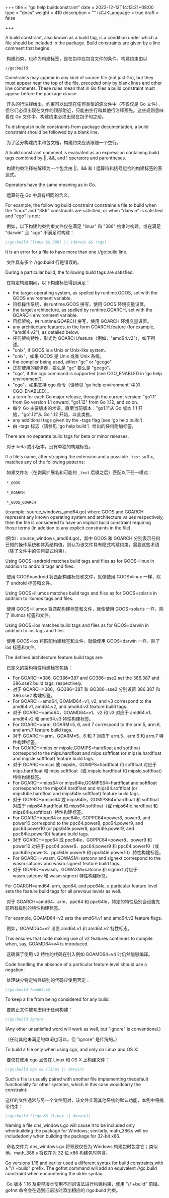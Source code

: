 +++
title = "go help buildconstraint"
date = 2023-12-12T14:13:21+08:00
type = "docs"
weight = 410
description = ""
isCJKLanguage = true
draft = false

+++

A build constraint, also known as a build tag, is a condition under which a file should be included in the package. Build constraints are given by a line comment that begins

​	构建约束，也称为构建标签，是在包中应包含文件的条件。构建约束由以

    //go:build

Constraints may appear in any kind of source file (not just Go), but they must appear near the top of the file, preceded only by blank lines and other line comments. These rules mean that in Go files a build constraint must appear before the package clause.

​	开头的行注释给出。约束可以出现在任何类型的源文件中（不仅仅是 Go 文件），但它们必须出现在文件的顶部附近，只能由空行和其他行注释预先。这些规则意味着在 Go 文件中，构建约束必须出现在包子句之前。

To distinguish build constraints from package documentation, a build constraint should be followed by a blank line.

​	为了区分构建约束和包文档，构建约束应该跟随一个空行。

A build constraint comment is evaluated as an expression containing build tags combined by ||, &&, and ! operators and parentheses.

​	构建约束注释被解释为一个包含由 ||、&& 和 ! 运算符和括号组合的构建标签的表达式。

Operators have the same meaning as in Go.

​	运算符在 Go 中具有相同的含义。

For example, the following build constraint constrains a file to build when the "linux" and "386" constraints are satisfied, or when "darwin" is satisfied and "cgo" is not:

​	例如，以下构建约束约束文件仅在满足 "linux" 和 "386" 约束时构建，或在满足 "darwin" 且 "cgo" 不满足时构建：

```go
//go:build (linux && 386) || (darwin && !cgo)
```

It is an error for a file to have more than one //go:build line.

​	文件具有多个 //go:build 行是错误的。

During a particular build, the following build tags are satisfied:

​	在特定构建期间，以下构建标签得到满足：

- the target operating system, as spelled by runtime.GOOS, set with the
  GOOS environment variable.
- 目标操作系统，由 runtime.GOOS 拼写，使用 GOOS 环境变量设置。
- the target architecture, as spelled by runtime.GOARCH, set with the
  GOARCH environment variable.
- 目标架构，由 runtime.GOARCH 拼写，使用 GOARCH 环境变量设置。
- any architecture features, in the form GOARCH.feature
  (for example, "amd64.v2"), as detailed below.
- 任何架构特性，形式为 GOARCH.feature（例如，"amd64.v2"），如下所述。
- "unix", if GOOS is a Unix or Unix-like system.
- "unix"，如果 GOOS 是 Unix 或类 Unix 系统。
- the compiler being used, either "gc" or "gccgo"
- 正在使用的编译器，要么是 "gc" 要么是 "gccgo"。
- "cgo", if the cgo command is supported (see CGO_ENABLED in
  'go help environment').
- "cgo"，如果支持 cgo 命令（请参见 'go help environment' 中的 CGO_ENABLED）。
- a term for each Go major release, through the current version:
  "go1.1" from Go version 1.1 onward, "go1.12" from Go 1.12, and so on.
- 每个 Go 主要版本的术语，直至当前版本："go1.1"从 Go 版本 1.1 开始，"go1.12"从 Go 1.12 开始，以此类推。
- any additional tags given by the -tags flag (see 'go help build').
- 由 -tags 标志（请参见 'go help build'）给出的任何附加标签。

There are no separate build tags for beta or minor releases.

​	对于 beta 或小版本，没有单独的构建标签。

If a file's name, after stripping the extension and a possible `_test` suffix, matches any of the following patterns:

​	如果文件名（在剥离扩展名和可能的 `_test` 后缀之后）匹配以下任一模式：

​        `*_GOOS`

​        `*_GOARCH`

​        `*_GOOS_GOARCH`

(example: source_windows_amd64.go) where GOOS and GOARCH represent any known operating system and architecture values respectively, then the file is considered to have an implicit build constraint requiring those terms (in addition to any explicit constraints in the file).

(例如：source_windows_amd64.go)，其中 GOOS 和 GOARCH 分别表示任何已知的操作系统和体系结构值，则认为该文件具有隐式构建约束，需要这些术语（除了文件中的任何显式约束）。

Using GOOS=android matches build tags and files as for GOOS=linux in addition to android tags and files.

​	使用 GOOS=android 将匹配构建标签和文件，就像使用 GOOS=linux 一样，除了 android 标签和文件。

Using GOOS=illumos matches build tags and files as for GOOS=solaris in addition to illumos tags and files.

​	使用 GOOS=illumos 将匹配构建标签和文件，就像使用 GOOS=solaris 一样，除了 illumos 标签和文件。

Using GOOS=ios matches build tags and files as for GOOS=darwin in addition to ios tags and files.

​	使用 GOOS=ios 将匹配构建标签和文件，就像使用 GOOS=darwin 一样，除了 ios 标签和文件。

The defined architecture feature build tags are:

​	已定义的架构特性构建标签包括：

- For GOARCH=386, GO386=387 and GO386=sse2 set the 386.387 and 386.sse2 build tags, respectively.
- 对于 GOARCH=386，GO386=387 和 GO386=sse2 分别设置 386.387 和 386.sse2 构建标签。
- For GOARCH=amd64, GOAMD64=v1, v2, and v3 correspond to the amd64.v1, amd64.v2, and amd64.v3 feature build tags.
- 对于 GOARCH=amd64，GOAMD64=v1、v2 和 v3 对应于 amd64.v1、amd64.v2 和 amd64.v3 特性构建标签。
- For GOARCH=arm, GOARM=5, 6, and 7 correspond to the arm.5, arm.6, and arm.7 feature build tags.
- 对于 GOARCH=arm，GOARM=5、6 和 7 对应于 arm.5、arm.6 和 arm.7 特性构建标签。
- For GOARCH=mips or mipsle,GOMIPS=hardfloat and softfloat correspond to the mips.hardfloat and mips.softfloat
  (or mipsle.hardfloat and mipsle.softfloat) feature build tags.
- 对于 GOARCH=mips 或 mipsle，GOMIPS=hardfloat 和 softfloat 对应于 mips.hardfloat 和 mips.softfloat（或 mipsle.hardfloat 和 mipsle.softfloat）特性构建标签。
- For GOARCH=mips64 or mips64le,GOMIPS64=hardfloat and softfloat correspond to the mips64.hardfloat and mips64.softfloat
  (or mips64le.hardfloat and mips64le.softfloat) feature build tags.
- 对于 GOARCH=mips64 或 mips64le，GOMIPS64=hardfloat 和 softfloat 对应于 mips64.hardfloat 和 mips64.softfloat（或 mips64le.hardfloat 和 mips64le.softfloat）特性构建标签。
- For GOARCH=ppc64 or ppc64le, GOPPC64=power8, power9, and power10 correspond to the ppc64.power8, ppc64.power9, and ppc64.power10 (or ppc64le.power8, ppc64le.power9, and ppc64le.power10) feature build tags.
- 对于 GOARCH=ppc64 或 ppc64le，GOPPC64=power8、power9 和 power10 对应于 ppc64.power8、ppc64.power9 和 ppc64.power10（或 ppc64le.power8、ppc64le.power9 和 ppc64le.power10）特性构建标签。
- For GOARCH=wasm, GOWASM=satconv and signext correspond to the wasm.satconv and wasm.signext feature build tags.
- 对于 GOARCH=wasm，GOWASM=satconv 和 signext 对应于 wasm.satconv 和 wasm.signext 特性构建标签。

For GOARCH=amd64, arm, ppc64, and ppc64le, a particular feature level sets the feature build tags for all previous levels as well.

​	对于 GOARCH=amd64、arm、ppc64 和 ppc64le，特定的特性级别会设置先前所有级别的特性构建标签。

For example, GOAMD64=v2 sets the amd64.v1 and amd64.v2 feature flags.

​	例如，GOAMD64=v2 设置 amd64.v1 和 amd64.v2 特性标志。

This ensures that code making use of v2 features continues to compile when, say, GOAMD64=v4 is introduced.

​	这确保了使用 v2 特性的代码在引入例如 GOAMD64=v4 时仍然能够编译。

Code handling the absence of a particular feature level should use a negation:

​	处理缺少特定特性级别的代码应使用否定：

```go
//go:build !amd64.v2
```

To keep a file from being considered for any build:

​	要防止文件被考虑用于任何构建：

```go
//go:build ignore
```

(Any other unsatisfied word will work as well, but "ignore" is conventional.)

（任何其他未满足的单词也可以，但 "ignore" 是传统的。）

To build a file only when using cgo, and only on Linux and OS X:

​	要仅在使用 cgo 且仅在 Linux 和 OS X 上构建文件：

```go
//go:build cgo && (linux || darwin)
```

Such a file is usually paired with another file implementing thedefault functionality for other systems, which in this case wouldcarry the constraint:

​	这样的文件通常与另一个文件配对，该文件实现其他系统的默认功能，本例中将携带约束：

```go
//go:build !(cgo && (linux || darwin))
```

Naming a file dns_windows.go will cause it to be included only whenbuilding the package for Windows; similarly, math_386.s will be includedonly when building the package for 32-bit x86.

​	命名文件为 dns_windows.go 将导致仅在为 Windows 构建包时包含它；类似地，math_386.s 将仅在为 32 位 x86 构建包时包含。

Go versions 1.16 and earlier used a different syntax for build constraints,with a "// +build" prefix. The gofmt command will add an equivalent //go:build constraint when encountering the older syntax.

​	Go 版本 1.16 及更早版本使用不同的语法进行构建约束，使用 "// +build" 前缀。gofmt 命令会在遇到旧语法时添加相应的 //go:build 约束。
